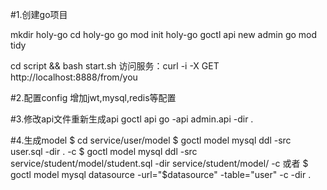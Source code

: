 #1.创建go项目

mkdir holy-go
cd holy-go
go mod init holy-go
goctl api new admin
go mod tidy

cd script && bash start.sh
访问服务：curl -i -X GET http://localhost:8888/from/you

#2.配置config
增加jwt,mysql,redis等配置

#3.修改api文件重新生成api
goctl api go -api admin.api -dir .


#4.生成model
$ cd service/user/model
$ goctl model mysql ddl -src user.sql -dir . -c
$ goctl model mysql ddl -src service/student/model/student.sql -dir service/student/model/ -c
或者
$ goctl model mysql datasource -url="$datasource" -table="user" -c -dir .










